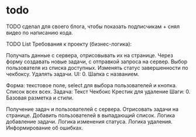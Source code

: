 # todo
TODO сделал для своего блога, чтобы показать подписчикам  + снял видео по написанию кода.

TODO List
Требования к проекту (бизнес-логика):

Получать данные с сервера, отрисовывать их на странице.
Через форму создавать новые задачи, с отправкой запроса на сервер. Выбор пользователя из списка доступных.
Изменять статус завершенности по чекбоксу.
Удалять задачи.
UI: 0. Шапка с названием.

Форма: текстовое поле, select для выбора пользователей и кнопка.
Список всех всех.
Задача:
Текст
Чекбокс
Крестик для удаление
Шаги: 0. Базовая разметка и стили.

Получение задач и пользователей с сервера.
Отрисовать задачи на странице.
Добавить пользователей в выпадающий список.
Логика добавление задачи.
Логика изменения статуса.
Логика удаления.
Информирование об ошибках.
